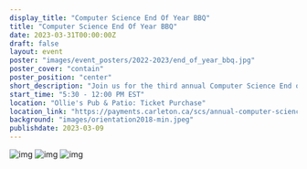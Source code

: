 ```yaml
---
display_title: "Computer Science End Of Year BBQ"
title: "Computer Science End Of Year BBQ"
date: 2023-03-31T00:00:00Z
draft: false
layout: event
poster: "images/event_posters/2022-2023/end_of_year_bbq.jpg"
poster_cover: "contain"
poster_position: "center"
short_description: "Join us for the third annual Computer Science End of Year BBQ!"
start_time: "5:30 - 12:00 PM EST"
location: "Ollie's Pub & Patio: Ticket Purchase"
location_link: "https://payments.carleton.ca/scs/annual-computer-science-end-of-year-bbq/"
background: "images/orientation2018-min.jpeg"
publishdate: 2023-03-09
---
```


![img](/images/event_pics/2022-2023/bbq-2019-people.jpeg)
![img](/images/event_pics/2022-2023/bbq-2019-karaoke.jpeg)
![img](/images/event_pics/2022-2023/bbq-2019-people2.jpeg)
